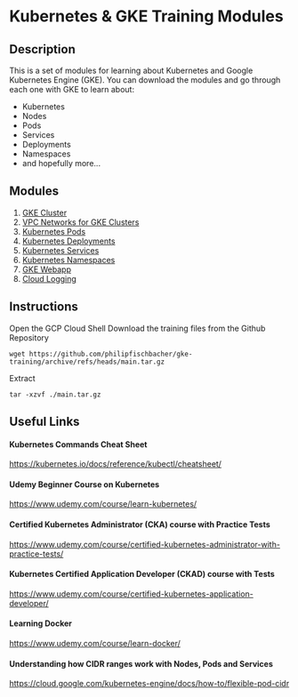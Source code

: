 # Kubernetes & GKE Training Modules

## Description

This is a set of modules for learning about Kubernetes and Google Kubernetes Engine (GKE). You can download the modules and go through each one with GKE to learn about:
* Kubernetes
* Nodes
* Pods
* Services
* Deployments
* Namespaces
* and hopefully more...

## Modules
1. [GKE Cluster](01-gke-cluster/INSTRUCTIONS-part-1.md)
1. [VPC Networks for GKE Clusters](01-gke-cluster/INSTRUCTIONS-part-2.md)
1. [Kubernetes Pods](02-k8s-pods/INSTRUCTIONS.md)
1. [Kubernetes Deployments](03-k8s-deployments/INSTRUCTIONS-part-1.md)
1. [Kubernetes Services](04-k8s-services/INSTRUCTIONS.md)
1. [Kubernetes Namespaces](05-k8s-namespaces/INSTRUCTIONS.md)
1. [GKE Webapp](06-gke-webapp/INSTRUCTIONS.md)
1. [Cloud Logging](07-gke-logging/INSTRUCTIONS.md)

## Instructions

Open the GCP Cloud Shell
Download the training files from the Github Repository
```
wget https://github.com/philipfischbacher/gke-training/archive/refs/heads/main.tar.gz
``` 
Extract
```
tar -xzvf ./main.tar.gz
``` 


## Useful Links

#### Kubernetes Commands Cheat Sheet
https://kubernetes.io/docs/reference/kubectl/cheatsheet/

#### Udemy Beginner Course on Kubernetes
https://www.udemy.com/course/learn-kubernetes/

#### Certified Kubernetes Administrator (CKA) course with Practice Tests
https://www.udemy.com/course/certified-kubernetes-administrator-with-practice-tests/

#### Kubernetes Certified Application Developer (CKAD) course with Tests
https://www.udemy.com/course/certified-kubernetes-application-developer/

#### Learning Docker
https://www.udemy.com/course/learn-docker/

#### Understanding how CIDR ranges work with Nodes, Pods and Services
https://cloud.google.com/kubernetes-engine/docs/how-to/flexible-pod-cidr
